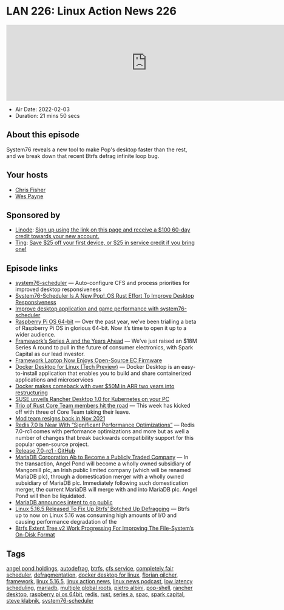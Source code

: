 # LAN 226: Linux Action News 226

<iframe src="https://player.fireside.fm/v2/DAcK9LdX+shNWeFE_?theme=dark" width="740" height="200" frameborder="0" scrolling="no"></iframe>

* Air Date: 2022-02-03
* Duration: 21 mins 50 secs

## About this episode

System76 reveals a new tool to make Pop's desktop faster than the rest, and we break down that recent Btrfs defrag infinite loop bug.

## Your hosts
* [Chris Fisher](https://linuxactionnews.com/hosts/chris)
* [Wes Payne](https://linuxactionnews.com/hosts/wes)

## Sponsored by

  * [Linode](http://linode.com/lan): [Sign up using the link on this page and receive a $100 60-day credit towards your new account. ](http://linode.com/lan)
  * [Ting](https://linux.ting.com): [Save $25 off your first device, or $25 in service credit if you bring one!](https://linux.ting.com)



## Episode links

  * [system76-scheduler](https://github.com/pop-os/system76-scheduler "system76-scheduler") — Auto-configure CFS and process priorities for improved desktop responsiveness
  * [System76-Scheduler Is A New Pop!_OS Rust Effort To Improve Desktop Responsiveness](https://www.phoronix.com/scan.php?page=news_item&px=System76-Scheduler-1.0 "System76-Scheduler Is A New Pop!_OS Rust Effort To Improve Desktop Responsiveness")
  * [Improve desktop application and game performance with system76-scheduler](https://www.reddit.com/r/linux/comments/sirees/improve_desktop_application_and_game_performance/ "Improve desktop application and game performance with system76-scheduler")
  * [Raspberry Pi OS 64-bit](https://www.raspberrypi.com/news/raspberry-pi-os-64-bit/ "Raspberry Pi OS 64-bit") — Over the past year, we’ve been trialling a beta of Raspberry Pi OS in glorious 64-bit. Now it’s time to open it up to a wider audience.
  * [Framework’s Series A and the Years Ahead](https://frame.work/blog/frameworks-series-a-and-the-years-ahead "Framework’s Series A and the Years Ahead") — We’ve just raised an $18M Series A round to pull in the future of consumer electronics, with Spark Capital as our lead investor. 
  * [Framework Laptop Now Enjoys Open-Source EC Firmware](https://www.phoronix.com/scan.php?page=news_item&px=Framework-Laptop-Open-EC "Framework Laptop Now Enjoys Open-Source EC Firmware")
  * [Docker Desktop for Linux (Tech Preview)](https://docs.docker.com/desktop/linux/ "Docker Desktop for Linux \(Tech Preview\)") — Docker Desktop is an easy-to-install application that enables you to build and share containerized applications and microservices
  * [Docker makes comeback with over $50M in ARR two years into restructuring](https://techcrunch.com/2022/02/01/docker-makes-comeback-reaching-over-50m-in-arr/ "Docker makes comeback with over $50M in ARR two years into restructuring")
  * [SUSE unveils Rancher Desktop 1.0 for Kubernetes on your PC](https://www.zdnet.com/article/rancher-desktop-1-0-for-working-with-kubernetes-on-your-pc-arrives/ "SUSE unveils Rancher Desktop 1.0 for Kubernetes on your PC")
  * [Trio of Rust Core Team members hit the road](https://www.theregister.com/2022/02/01/rust_core_team_departures/ "Trio of Rust Core Team members hit the road") — This week has kicked off with three of Core Team taking their leave.
  * [Mod team resigns back in Nov 2021](https://github.com/rust-lang/team/pull/671 "Mod team resigns back in Nov 2021")
  * [Redis 7.0 Is Near With “Significant Performance Optimizations”](https://www.phoronix.com/scan.php?page=news_item&px=Redis-7.0-rc1 "Redis 7.0 Is Near With “Significant Performance Optimizations”") — Redis 7.0-rc1 comes with performance optimizations and more but as well a number of changes that break backwards compatibility support for this popular open-source project. 
  * [Release 7.0-rc1 · GitHub](https://github.com/redis/redis/releases/tag/7.0-rc1 "Release 7.0-rc1 · GitHub")
  * [MariaDB Corporation Ab to Become a Publicly Traded Company](https://mariadb.com/newsroom/press-releases/mariadb-corporation-ab-to-become-a-publicly-traded-company-via-combination-with-angel-pond-holdings-corporation/ "MariaDB Corporation Ab to Become a Publicly Traded Company") — In the transaction, Angel Pond will become a wholly owned subsidiary of Mangomill plc, an Irish public limited company (which will be renamed MariaDB plc), through a domestication merger with a wholly owned subsidiary of MariaDB plc. Immediately following such domestication merger, the current MariaDB will merge with and into MariaDB plc. Angel Pond will then be liquidated.
  * [MariaDB announces intent to go public](https://www.zdnet.com/article/mariadb-announces-intent-to-go-public/ "MariaDB announces intent to go public")
  * [Linux 5.16.5 Released To Fix Up Btrfs’ Botched Up Defragging](https://www.phoronix.com/scan.php?page=news_item&px=Linux-5.16-Better-Btrfs "Linux 5.16.5 Released To Fix Up Btrfs’ Botched Up Defragging") — Btrfs up to now on Linux 5.16 was consuming high amounts of I/O and causing performance degradation of the
  * [Btrfs Extent Tree v2 Work Progressing For Improving The File-System’s On-Disk Format](https://www.phoronix.com/scan.php?page=news_item&px=Btrfs-Extent-Tree-v2-Next "Btrfs Extent Tree v2 Work Progressing For Improving The File-System’s On-Disk Format")



## Tags

[angel pond holdings](https://linuxactionnews.com/tags/angel%20pond%20holdings), [autodefrag](https://linuxactionnews.com/tags/autodefrag), [btrfs](https://linuxactionnews.com/tags/btrfs), [cfs service](https://linuxactionnews.com/tags/cfs%20service), [completely fair scheduler](https://linuxactionnews.com/tags/completely%20fair%20scheduler), [defragmentation](https://linuxactionnews.com/tags/defragmentation), [docker desktop for linux](https://linuxactionnews.com/tags/docker%20desktop%20for%20linux), [florian gilcher](https://linuxactionnews.com/tags/florian%20gilcher), [framework](https://linuxactionnews.com/tags/framework), [linux 5.16.5](https://linuxactionnews.com/tags/linux%205.16.5), [linux action news](https://linuxactionnews.com/tags/linux%20action%20news), [linux news podcast](https://linuxactionnews.com/tags/linux%20news%20podcast), [low latency scheduling](https://linuxactionnews.com/tags/low%20latency%20scheduling), [mariadb](https://linuxactionnews.com/tags/mariadb), [multiple global roots](https://linuxactionnews.com/tags/multiple%20global%20roots), [pietro albini](https://linuxactionnews.com/tags/pietro%20albini), [pop-shell](https://linuxactionnews.com/tags/pop-shell), [rancher desktop](https://linuxactionnews.com/tags/rancher%20desktop), [raspberry pi os 64bit](https://linuxactionnews.com/tags/raspberry%20pi%20os%2064bit), [redis](https://linuxactionnews.com/tags/redis), [rust](https://linuxactionnews.com/tags/rust), [series a](https://linuxactionnews.com/tags/series%20a), [spac](https://linuxactionnews.com/tags/spac), [spark capital](https://linuxactionnews.com/tags/spark%20capital), [steve klabnik](https://linuxactionnews.com/tags/steve%20klabnik), [system76-scheduler](https://linuxactionnews.com/tags/system76-scheduler)